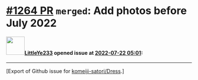 # [\#1264 PR](https://github.com/komeiji-satori/Dress/pull/1264) `merged`: Add photos before July 2022

#### <img src="https://avatars.githubusercontent.com/u/30514318?v=4" width="50">[LittleYe233](https://github.com/LittleYe233) opened issue at [2022-07-22 05:01](https://github.com/komeiji-satori/Dress/pull/1264):






-------------------------------------------------------------------------------



[Export of Github issue for [komeiji-satori/Dress](https://github.com/komeiji-satori/Dress).]
